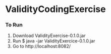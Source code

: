 # ValidityCodingExercise
### To Run
1. Download ValidityExercise-0.1.0.jar
2. Run $ java -jar ValidityExercice-0.1.0.jar
3. Go to http://localhost:8082/ 